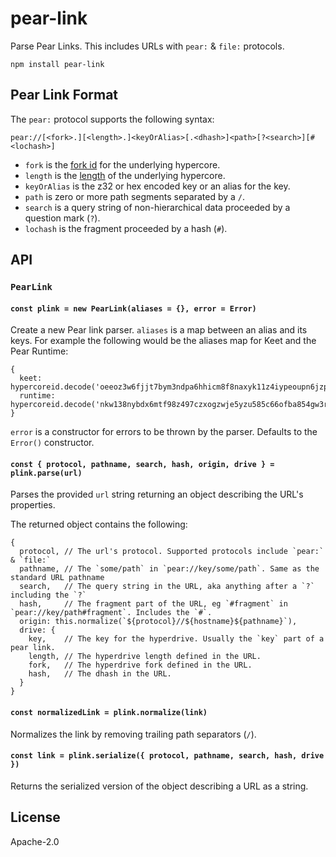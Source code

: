 # pear-link

Parse Pear Links. This includes URLs with `pear:` & `file:` protocols.

```
npm install pear-link
```

## Pear Link Format

The `pear:` protocol supports the following syntax:

```
pear://[<fork>.][<length>.]<keyOrAlias>[.<dhash>]<path>[?<search>][#<lochash>]
```

- `fork` is the [fork id](https://github.com/holepunchto/hypercore#corefork) for the underlying hypercore.
- `length` is the [length](https://github.com/holepunchto/hypercore#corelength) of the underlying hypercore.
- `keyOrAlias` is the z32 or hex encoded key or an alias for the key.
- `path` is zero or more path segments separated by a `/`.
- `search` is a query string of non-hierarchical data proceeded by a question
mark (`?`).
- `lochash` is the fragment proceeded by a hash (`#`).

## API

### `PearLink`

#### `const plink = new PearLink(aliases = {}, error = Error)`

Create a new Pear link parser. `aliases` is a map between an alias and its keys. For example the following would be the aliases map for Keet and the Pear Runtime:

```
{
  keet: hypercoreid.decode('oeeoz3w6fjjt7bym3ndpa6hhicm8f8naxyk11z4iypeoupn6jzpo'),
  runtime: hypercoreid.decode('nkw138nybdx6mtf98z497czxogzwje5yzu585c66ofba854gw3ro')
}
```

`error` is a constructor for errors to be thrown by the parser. Defaults to the `Error()` constructor.

#### `const { protocol, pathname, search, hash, origin, drive } = plink.parse(url)`

Parses the provided `url` string returning an object describing the URL's
properties.

The returned object contains the following:

```
{
  protocol, // The url's protocol. Supported protocols include `pear:` & `file:`
  pathname, // The `some/path` in `pear://key/some/path`. Same as the standard URL pathname
  search,   // The query string in the URL, aka anything after a `?` including the `?`
  hash,     // The fragment part of the URL, eg `#fragment` in `pear://key/path#fragment`. Includes the `#`.
  origin: this.normalize(`${protocol}//${hostname}${pathname}`),
  drive: {
    key,    // The key for the hyperdrive. Usually the `key` part of a pear link.
    length, // The hyperdrive length defined in the URL.
    fork,   // The hyperdrive fork defined in the URL.
    hash,   // The dhash in the URL.
  }
}
```

#### `const normalizedLink = plink.normalize(link)`

Normalizes the link by removing trailing path separators (`/`).

#### `const link = plink.serialize({ protocol, pathname, search, hash, drive })`

Returns the serialized version of the object describing a URL as a string.

## License

Apache-2.0
